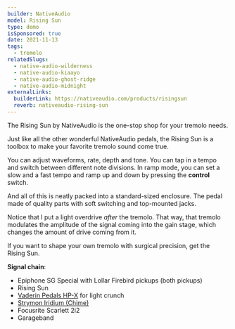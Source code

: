 ```yaml
---
builder: NativeAudio
model: Rising Sun
type: demo
isSponsored: true
date: 2021-11-13
tags:
  - tremolo
relatedSlugs:
  - native-audio-wilderness
  - native-audio-kiaayo
  - native-audio-ghost-ridge
  - native-audio-midnight
externalLinks:
  builderLink: https://nativeaudio.com/products/risingsun
  reverb: nativeaudio-rising-sun
---
```


The Rising Sun by NativeAudio is the one-stop shop for your tremolo needs.

Just like all the other wonderful NativeAudio pedals, the Rising Sun is a toolbox to make your favorite tremolo sound come true.

You can adjust waveforms, rate, depth and tone. You can tap in a tempo and switch between different note divisions. In ramp mode, you can set a slow and a fast tempo and ramp up and down by pressing the **control** switch.

And all of this is neatly packed into a standard-sized enclosure. The pedal made of quality parts with soft switching and top-mounted jacks.

Notice that I put a light overdrive _after_ the tremolo. That way, that tremolo modulates the amplitude of the signal coming into the gain stage, which changes the amount of drive coming from it.

If you want to shape your own tremolo with surgical precision, get the Rising Sun.

**Signal chain**:

- Epiphone SG Special with Lollar Firebird pickups (both pickups)
- Rising Sun
- [Vaderin Pedals HP-X](/demos/vaderin-pedals-hp-x) for light crunch
- [Strymon Iridium (Chime)](/demos/strymon-iridium)
- Focusrite Scarlett 2i2
- Garageband
